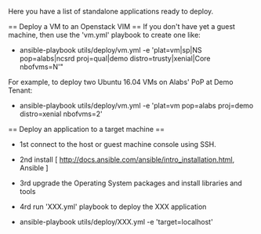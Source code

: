 Here you have a list of standalone applications ready to deploy.

== Deploy a VM to an Openstack VIM ==
If you don't have yet a guest machine, then use the 'vm.yml' playbook to create one like:

* ansible-playbook utils/deploy/vm.yml -e 'plat=vm|sp|NS pop=alabs|ncsrd proj=qual|demo distro=trusty|xenial|Core nbofvms=N'"

For example, to deploy two Ubuntu 16.04 VMs on Alabs' PoP at Demo Tenant:

* ansible-playbook utils/deploy/vm.yml -e 'plat=vm pop=alabs proj=demo distro=xenial nbofvms=2'


== Deploy an application to a target machine == 

* 1st connect to the host or guest machine console using SSH. 
* 2nd install [ http://docs.ansible.com/ansible/intro_installation.html, Ansible ] 
* 3rd upgrade the Operating System packages and install libraries and tools
* 4rd run 'XXX.yml' playbook to deploy the XXX application

* ansible-playbook utils/deploy/XXX.yml -e 'target=localhost'

